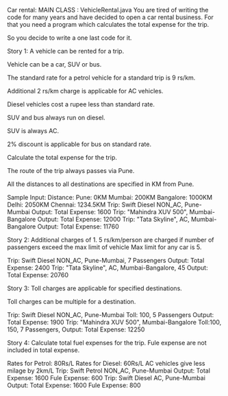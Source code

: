 Car rental: MAIN CLASS : VehicleRental.java
You are tired of writing the code for many years and have decided to open a car rental
business.
For that you need a program which calculates the total expense for the trip.

So you decide to write a one last code for it.

Story 1:
A vehicle can be rented for a trip.

Vehicle can be a car, SUV or bus.

The standard rate for a petrol vehicle for a standard trip is 9 rs/km.

Additional 2 rs/km charge is applicable for AC vehicles.

Diesel vehicles cost a rupee less than standard rate.

SUV and bus always run on diesel.

SUV is always AC.

2% discount is applicable for bus on standard rate.

Calculate the total expense for the trip.

The route of the trip always passes via Pune.

All the distances to all destinations are specified in KM from Pune.

Sample Input:
Distance:
Pune: 0KM
Mumbai: 200KM
Bangalore: 1000KM
Delhi: 2050KM
Chennai: 1234.5KM
Trip: Swift Diesel NON_AC, Pune-Mumbai
Output: Total Expense: 1600
Trip: "Mahindra XUV 500", Mumbai-Bangalore
Output: Total Expense: 12000
Trip: "Tata Skyline", AC, Mumbai-Bangalore
Output: Total Expense: 11760



Story 2:
Additional charges of 1.
5 rs/km/person are charged if number of passengers exceed the
max limit of vehicle
Max limit for any car is 5.

Trip: Swift Diesel NON_AC, Pune-Mumbai, 7 Passengers
Output: Total Expense: 2400
Trip: "Tata Skyline", AC, Mumbai-Bangalore, 45
Output: Total Expense: 20760



Story 3:
Toll charges are applicable for specified destinations.

Toll charges can be multiple for a destination.

Trip: Swift Diesel NON_AC, Pune-Mumbai Toll: 100, 5 Passengers
Output: Total Expense: 1900
Trip: "Mahindra XUV 500", Mumbai-Bangalore Toll:100, 150, 7
Passengers,
Output: Total Expense: 12250



Story 4:
Calculate total fuel expenses for the trip.
 Fule expense are not included in total expense.

Rates for Petrol: 80Rs/L
Rates for Diesel: 60Rs/L
AC vehicles give less milage by 2km/L
Trip: Swift Petrol NON_AC, Pune-Mumbai
Output: Total Expense: 1600
Fule Expense: 600
Trip: Swift Diesel AC, Pune-Mumbai
Output: Total Expense: 1600
Fule Expense: 800
